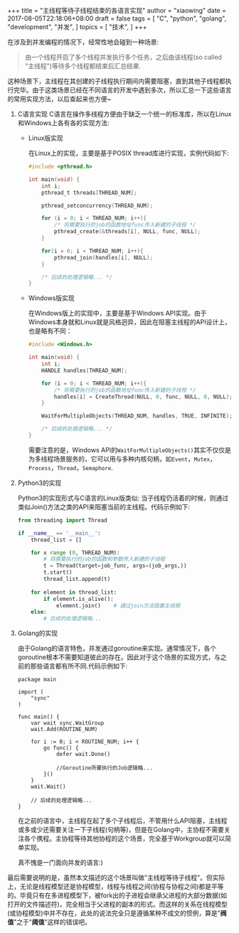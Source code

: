 +++
title = "主线程等待子线程结束的各语言实现"
author = "xiaowing"
date = 2017-08-05T22:18:06+08:00
draft = false
tags =  [
    "C",
    "python",
    "golang",
    "development",
    "并发",
    ]
topics = [
    "技术",
]
+++

在涉及到并发编程的情况下，经常性地会碰到一种场景:

> 由一个线程开启了多个线程并发执行多个任务，之后由该线程(so called "主线程")等待多个线程都结束后汇总结果.

这种场景下，主线程在其创建的子线程执行期间内需要阻塞，直到其他子线程都执行完毕。由于这类场景已经在不同语言的开发中遇到多次，所以汇总一下这些语言的常用实现方法，以后查起来也方便~

<!--more-->

1. C语言实现
C语言在操作多线程方便由于缺乏一个统一的标准库，所以在Linux和Windows上各有各的实现方法:

    * Linux版实现
    
        在Linux上的实现，主要是基于POSIX thread库进行实现，实例代码如下:

        ````c
        #include <pthread.h>

        int main(void) {
            int i;
            pthread_t threads[THREAD_NUM];

            pthread_setconcurrency(THREAD_NUM);

            for (i = 0; i < THREAD_NUM; i++){
                /* 将需要执行的job的函数地址func传入新建的子线程 */
                pthread_create(&threads[i], NULL, func, NULL);
            }

            for(i = 0; i < THREAD_NUM; i++){
                pthread_join(handles[i], NULL);
            }

            /* 后续的处理逻辑略... */
        }
        ````

    * Windows版实现

        在Windows版上的实现中，主要是基于Windows API实现。由于Windows本身就和Linux就是风格迥异，因此在阻塞主线程的API设计上，也是略有不同：

        ````c
        #include <Windows.h>

        int main(void) {
            int i;
            HANDLE handles[THREAD_NUM];

            for (i = 0; i < THREAD_NUM; i++){
                /* 将需要执行的job的函数地址func传入新建的子线程 */
                handles[i] = CreateThread(NULL, 0, func, NULL, 0, NULL);
            }

            WaitForMultipleObjects(THREAD_NUM, handles, TRUE, INFINITE);

            /* 后续的处理逻辑略... */
        }
        ````

        需要注意的是，Windows API的`WaitForMultipleObjects()`其实不仅仅是为多线程场景服务的，它可以用与多种内核句柄，如`Event`，`Mutex`，`Process`，`Thread`，`Semaphore`.

2. Python3的实现

    Python3的实现形式与C语言的Linux版类似: 当子线程仍活着的时候，则通过类似Join()方法之类的API来阻塞当前的主线程。代码示例如下:

    ````python
    from threading import Thread

    if __name__ == '__main__':
        thread_list = []

        for x range (0, THREAD_NUM):
            # 将需要执行的job的函数和参数传入新建的子线程
            t = Thread(target=job_func, args=(job_args,))
            t.start()
            thread_list.append(t)
        
        for element in thread_list:
            if element.is_alive():
                element.join()    # 通过join方法阻塞主线程
        else:
            # 后续的处理逻辑略...
    ````

3. Golang的实现

    由于Golang的语言特色，并发通过goroutine来实现。通常情况下，各个goroutine根本不需要知道彼此的存在。因此对于这个场景的实现方式，与之前的那些语言都有所不同.代码示例如下:

    ````
    package main
    
    import (
        "sync"
    )

    func main() {
        var wait sync.WaitGroup
        wait.Add(ROUTINE_NUM)

        for i := 0; i < ROUTINE_NUM; i++ {
            go func() {
                defer wait.Done()

                //Goroutine所要执行的Job逻辑略...
            }()
        }
        wait.Wait()

        // 后续的处理逻辑略...
    }
    ````

    在之前的语言中，主线程在起了多个子线程后，不管用什么API阻塞，主线程或多或少还需要关注一下子线程(句柄等)，但是在Golang中，主协程不需要关注各个携程。主协程等待其他协程的这个场景，完全基于Workgroup就可以简单实现。

    真不愧是一门面向并发的语言:)

最后需要说明的是，虽然本文描述的这个场景叫做"主线程等待子线程"。但实际上，无论是线程模型还是协程模型，线程与线程之间(协程与协程之间)都是平等的。毕竟只有在多进程模型下，被fork出的子进程会继承父进程的大部分数据(如打开的文件描述符)，完全相当于父进程的副本的形式。而这样的关系在线程模型(或协程模型)中并不存在，此处的说法完全只是遵循某种不成文的惯例，算是"**阀值**"之于"**阈值**"这样的错误吧。

